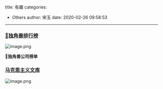 title: 有趣
categories:
 - Others
author: 宋玉
date: 2020-02-26 09:58:53
---
<a name="hpvaM"></a>
### [🦄️独角兽排行榜](https://dujiaoshou.io/)
![image.png](https://cdn.nlark.com/yuque/0/2020/png/394169/1582682131328-693e9194-f056-4b0c-9b25-d986f38040f3.png#align=left&display=inline&height=762&name=image.png&originHeight=1524&originWidth=2874&size=380175&status=done&style=none&width=1437)

**🦄️独角兽公司榜单**
<a name="2nATH"></a>
### [马克思主义文库](https://www.marxists.org/chinese/index.html)
![image.png](https://cdn.nlark.com/yuque/0/2020/png/394169/1582682310288-29097feb-ee6c-410b-bd20-968f01abf9a1.png#align=left&display=inline&height=763&name=image.png&originHeight=1526&originWidth=2878&size=1238789&status=done&style=none&width=1439)
